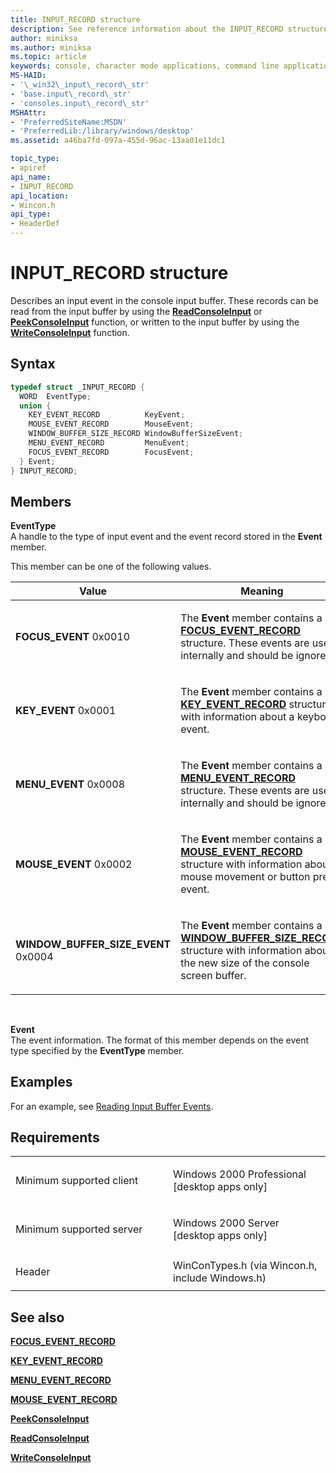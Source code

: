 ```yaml
---
title: INPUT_RECORD structure
description: See reference information about the INPUT_RECORD structure, which describes an input event in the console input buffer.
author: miniksa
ms.author: miniksa
ms.topic: article
keywords: console, character mode applications, command line applications, terminal applications, console api
MS-HAID:
- '\_win32\_input\_record\_str'
- 'base.input\_record\_str'
- 'consoles.input\_record\_str'
MSHAttr:
- 'PreferredSiteName:MSDN'
- 'PreferredLib:/library/windows/desktop'
ms.assetid: a46ba7fd-097a-455d-96ac-13aa01e11dc1

topic_type:
- apiref
api_name:
- INPUT_RECORD
api_location:
- Wincon.h
api_type:
- HeaderDef
---
```


# INPUT\_RECORD structure


Describes an input event in the console input buffer. These records can be read from the input buffer by using the [**ReadConsoleInput**](readconsoleinput.md) or [**PeekConsoleInput**](peekconsoleinput.md) function, or written to the input buffer by using the [**WriteConsoleInput**](writeconsoleinput.md) function.

Syntax
------

```C
typedef struct _INPUT_RECORD {
  WORD  EventType;
  union {
    KEY_EVENT_RECORD          KeyEvent;
    MOUSE_EVENT_RECORD        MouseEvent;
    WINDOW_BUFFER_SIZE_RECORD WindowBufferSizeEvent;
    MENU_EVENT_RECORD         MenuEvent;
    FOCUS_EVENT_RECORD        FocusEvent;
  } Event;
} INPUT_RECORD;
```

Members
-------

**EventType**  
A handle to the type of input event and the event record stored in the **Event** member.

This member can be one of the following values.

<table>
<colgroup>
<col width="50%" />
<col width="50%" />
</colgroup>
<thead>
<tr class="header">
<th>Value</th>
<th>Meaning</th>
</tr>
</thead>
<tbody>
<tr class="odd">
<td><span id="FOCUS_EVENT"></span><span id="focus_event"></span>
<strong>FOCUS_EVENT</strong>
0x0010</td>
<td><p>The <strong>Event</strong> member contains a <a href="focus-event-record-str.md" data-raw-source="[&lt;strong&gt;FOCUS_EVENT_RECORD&lt;/strong&gt;](focus-event-record-str.md)"><strong>FOCUS_EVENT_RECORD</strong></a> structure. These events are used internally and should be ignored.</p></td>
</tr>
<tr class="even">
<td><span id="KEY_EVENT"></span><span id="key_event"></span>
<strong>KEY_EVENT</strong>
0x0001</td>
<td><p>The <strong>Event</strong> member contains a <a href="key-event-record-str.md" data-raw-source="[&lt;strong&gt;KEY_EVENT_RECORD&lt;/strong&gt;](key-event-record-str.md)"><strong>KEY_EVENT_RECORD</strong></a> structure with information about a keyboard event.</p></td>
</tr>
<tr class="odd">
<td><span id="MENU_EVENT"></span><span id="menu_event"></span>
<strong>MENU_EVENT</strong>
0x0008</td>
<td><p>The <strong>Event</strong> member contains a <a href="menu-event-record-str.md" data-raw-source="[&lt;strong&gt;MENU_EVENT_RECORD&lt;/strong&gt;](menu-event-record-str.md)"><strong>MENU_EVENT_RECORD</strong></a> structure. These events are used internally and should be ignored.</p></td>
</tr>
<tr class="even">
<td><span id="MOUSE_EVENT"></span><span id="mouse_event"></span>
<strong>MOUSE_EVENT</strong>
0x0002</td>
<td><p>The <strong>Event</strong> member contains a <a href="mouse-event-record-str.md" data-raw-source="[&lt;strong&gt;MOUSE_EVENT_RECORD&lt;/strong&gt;](mouse-event-record-str.md)"><strong>MOUSE_EVENT_RECORD</strong></a> structure with information about a mouse movement or button press event.</p></td>
</tr>
<tr class="odd">
<td><span id="WINDOW_BUFFER_SIZE_EVENT"></span><span id="window_buffer_size_event"></span>
<strong>WINDOW_BUFFER_SIZE_EVENT</strong>
0x0004</td>
<td><p>The <strong>Event</strong> member contains a <a href="window-buffer-size-record-str.md" data-raw-source="[&lt;strong&gt;WINDOW_BUFFER_SIZE_RECORD&lt;/strong&gt;](window-buffer-size-record-str.md)"><strong>WINDOW_BUFFER_SIZE_RECORD</strong></a> structure with information about the new size of the console screen buffer.</p></td>
</tr>
<tr class="even">
</tr>
<tr class="odd">
</tr>
<tr class="even">
</tr>
</tbody>
</table>

 

**Event**  
The event information. The format of this member depends on the event type specified by the **EventType** member.

Examples
--------

For an example, see [Reading Input Buffer Events](reading-input-buffer-events.md).

Requirements
------------

<table>
<colgroup>
<col width="50%" />
<col width="50%" />
</colgroup>
<tbody>
<tr class="odd">
<td><p>Minimum supported client</p></td>
<td><p>Windows 2000 Professional [desktop apps only]</p></td>
</tr>
<tr class="even">
<td><p>Minimum supported server</p></td>
<td><p>Windows 2000 Server [desktop apps only]</p></td>
</tr>
<tr class="odd">
<td><p>Header</p></td>
<td>WinConTypes.h (via Wincon.h, include Windows.h)</td>
</tr>
</tbody>
</table>

## <span id="see_also"></span>See also


[**FOCUS\_EVENT\_RECORD**](focus-event-record-str.md)

[**KEY\_EVENT\_RECORD**](key-event-record-str.md)

[**MENU\_EVENT\_RECORD**](menu-event-record-str.md)

[**MOUSE\_EVENT\_RECORD**](mouse-event-record-str.md)

[**PeekConsoleInput**](peekconsoleinput.md)

[**ReadConsoleInput**](readconsoleinput.md)

[**WriteConsoleInput**](writeconsoleinput.md)

 

 




